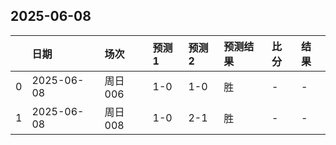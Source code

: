 

## 2025-06-08

|    | 日期         | 场次    | 预测1   | 预测2   | 预测结果   | 比分   | 结果   |
|---:|:-----------|:------|:------|:------|:-------|:-----|:-----|
|  0 | 2025-06-08 | 周日006 | 1-0   | 1-0   | 胜      | -    | -    |
|  1 | 2025-06-08 | 周日008 | 1-0   | 2-1   | 胜      | -    | -    |

